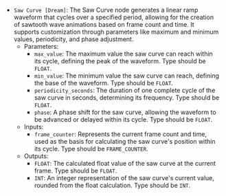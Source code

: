 - `Saw Curve [Dream]`: The Saw Curve node generates a linear ramp waveform that cycles over a specified period, allowing for the creation of sawtooth wave animations based on frame count and time. It supports customization through parameters like maximum and minimum values, periodicity, and phase adjustment.
    - Parameters:
        - `max_value`: The maximum value the saw curve can reach within its cycle, defining the peak of the waveform. Type should be `FLOAT`.
        - `min_value`: The minimum value the saw curve can reach, defining the base of the waveform. Type should be `FLOAT`.
        - `periodicity_seconds`: The duration of one complete cycle of the saw curve in seconds, determining its frequency. Type should be `FLOAT`.
        - `phase`: A phase shift for the saw curve, allowing the waveform to be advanced or delayed within its cycle. Type should be `FLOAT`.
    - Inputs:
        - `frame_counter`: Represents the current frame count and time, used as the basis for calculating the saw curve's position within its cycle. Type should be `FRAME_COUNTER`.
    - Outputs:
        - `FLOAT`: The calculated float value of the saw curve at the current frame. Type should be `FLOAT`.
        - `INT`: An integer representation of the saw curve's current value, rounded from the float calculation. Type should be `INT`.
